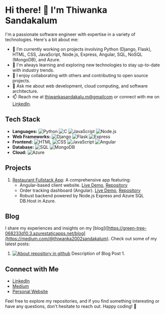 # Hi there! 👋 I'm Thiwanka Sandakalum

I'm a passionate software engineer with expertise in a variety of technologies. Here's a bit about me:

- 🔭 I’m currently working on projects involving Python (Django, Flask), HTML, CSS, JavaScript, Node.js, Express, Angular, SQL, NoSQL (MongoDB), and Azure.
- 🌱 I'm always learning and exploring new technologies to stay up-to-date with industry trends.
- 👯 I enjoy collaborating with others and contributing to open source projects.
- 💬 Ask me about web development, cloud computing, and software architecture.
- 📫 Reach me at [thiwankasandakalu.m@gmailcom](mailto:thiwanka2002sandakalum@gmail.com) or connect with me on [LinkedIn](https://www.linkedin.com/in/thiwanka-sandakalum-052801220/).

## Tech Stack

- **Languages:** ![Python](https://img.shields.io/badge/Python-3776AB?style=for-the-badge&logo=python&logoColor=white) ![C](https://img.shields.io/badge/C-00599C?style=for-the-badge&logo=c&logoColor=white) ![JavaScript](https://img.shields.io/badge/JavaScript-F7DF1E?style=for-the-badge&logo=javascript&logoColor=black) ![Node.js](https://img.shields.io/badge/Node.js-43853D?style=for-the-badge&logo=node.js&logoColor=white)
- **Web Frameworks:** ![Django](https://img.shields.io/badge/Django-092E20?style=for-the-badge&logo=django&logoColor=white) ![Flask](https://img.shields.io/badge/Flask-000000?style=for-the-badge&logo=flask&logoColor=white) ![Express](https://img.shields.io/badge/Express-000000?style=for-the-badge&logo=express&logoColor=white)
- **Frontend:** ![HTML](https://img.shields.io/badge/HTML5-E34F26?style=for-the-badge&logo=html5&logoColor=white) ![CSS](https://img.shields.io/badge/CSS3-1572B6?style=for-the-badge&logo=css3&logoColor=white) ![JavaScript](https://img.shields.io/badge/JavaScript-F7DF1E?style=for-the-badge&logo=javascript&logoColor=black) ![Angular](https://img.shields.io/badge/Angular-DD0031?style=for-the-badge&logo=angular&logoColor=white)
- **Database:** ![SQL](https://img.shields.io/badge/SQL-4479A1?style=for-the-badge&logo=sql&logoColor=white) ![MongoDB](https://img.shields.io/badge/MongoDB-47A248?style=for-the-badge&logo=mongodb&logoColor=white)
- **Cloud:** ![Azure](https://img.shields.io/badge/Azure-0089D6?style=for-the-badge&logo=microsoft-azure&logoColor=white)

## Projects
1. [Restaurant Fullstack App](https://github.com/Thiwanka-Sandakalum/restaurant-fullstack-app): A comprehensive app featuring:
   - Angular-based client website. [Live Demo](https://delightful-desert-090223010.4.azurestaticapps.net/), [Repository](https://github.com/Thiwanka-Sandakalum/restaurant-client)
   - Order tracking dashboard (Angular). [Live Demo](https://blue-cliff-086679510.4.azurestaticapps.net), [Repository](https://github.com/Thiwanka-Sandakalum/dashboard)
   - Robust backend powered by Node.js Express and Azure SQL DB.Host in Azure.

## Blog

I share my experiences and insights on my [blog]([https://green-tree-068233d10.3.azurestaticapps.net/blog](https://medium.com/@thiwanka2002sandakalum). Check out some of my latest posts:

1. [![About repository in github]([path/to/your/media/logo.png](https://miro.medium.com/v2/resize:fit:640/format:webp/1*rANtWFWH78wkvkSIE6r7WA.png))]([https://yourbloglink.com/post1](https://medium.com/@thiwanka2002sandakalum/how-to-store-your-repository-in-github-7d7be543bce7))
   Description of Blog Post 1.
   

## Connect with Me

- [LinkedIn](https://www.linkedin.com/in/thiwanka-sandakalum-052801220/)
- [Medium]([https://medium.com/@yourmediumusername](https://medium.com/@thiwanka2002sandakalum))
- [Personal Website](https://black-sky-08c0b4400.3.azurestaticapps.net/home)

Feel free to explore my repositories, and if you find something interesting or have any questions, don't hesitate to reach out. Happy coding! 🚀
